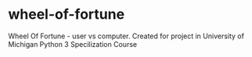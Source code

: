 # wheel-of-fortune
Wheel Of Fortune - user vs computer. Created for project in University of Michigan Python 3 Specilization Course
